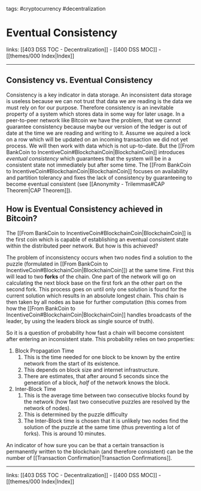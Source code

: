 tags: #cryptocurrency #decentralization

# Eventual Consistency

links: [[403 DSS TOC - Decentralization]] - [[400 DSS MOC]] - [[themes/000 Index|Index]]

---

## Consistency vs. Eventual Consistency

Consistency is a key indicator in data storage. An inconsistent data storage is useless because we can not trust that data we are reading is the data we must rely on for our purpose. Therefore consistency is an inevitable property of a system which stores data in some way for later usage. In a peer-to-peer network like Bitcoin we have the problem, that we cannot guarantee consistency because maybe our version of the ledger is out of date at the time we are reading and writing to it. Assume we aquired a lock on a row which will be updated on an incoming transaction we did not yet process. We will then work with data which is not up-to-date. But the [[From BankCoin to IncentiveCoin#BlockchainCoin|BlockchainCoin]] introduces *eventual consistency* which guarantees that the system will be in a consistent state not immediately but after some time. The [[From BankCoin to IncentiveCoin#BlockchainCoin|BlockchainCoin]] focuses on availability and partition tolerancy and fixes the lack of consistency by guaranteeing to become eventual consistent (see [[Anonymity - Trilemmas#CAP Theorem|CAP Theorem]]).

## How is Eventual Consistency achieved in Bitcoin?

The [[From BankCoin to IncentiveCoin#BlockchainCoin|BlockchainCoin]] is the first coin which is capable of establishing an eventual consistent state within the distributed peer network. But how is this achieved?

The problem of inconsistency occurs when two nodes find a solution to the puzzle (formulated in [[From BankCoin to IncentiveCoin#BlockchainCoin|BlockchainCoin]]) at the same time. First this will lead to two **forks** of the chain. One part of the network will go on calculating the next block base on the first fork an the other part on the second fork. This process goes on until only one solution is found for the current solution which results in an absolute longest chain. This chain is then taken by all nodes as base for further computation (this comes from how the [[From BankCoin to IncentiveCoin#BlockchainCoin|BlockchainCoin]] handles broadcasts of the leader, by using the leaders block as single source of truth).

So it is a question of probability how fast a chain will become consistent after entering an inconsistent state. This probability relies on two properties:

1. Block Propagation Time
	1. This is the time needed for one block to be known by the entire network from the start of its existence.
	2. This depends on block size and internet infrastructure.
	3. There are estimates, that after around 5 seconds since the generation of a block, *half* of the network knows the block.
2. Inter-Block Time
	1. This is the average time between two consecutive blocks found by the network (how fast two consecutive puzzles are resolved by the network of nodes).
	2. This is determined by the puzzle difficulty
	3. The Inter-Block time is chosen that it is unlikely two nodes find the solution of the puzzle at the same time (thus preventing a lot of forks). This is around 10 minutes.

An indicator of how sure you can be that a certain transaction is permanently written to the blockchain (and therefore consistent) can be the number of [[Transaction Confirmation|Transaction Confirmations]].

---
links: [[403 DSS TOC - Decentralization]] - [[400 DSS MOC]] - [[themes/000 Index|Index]]